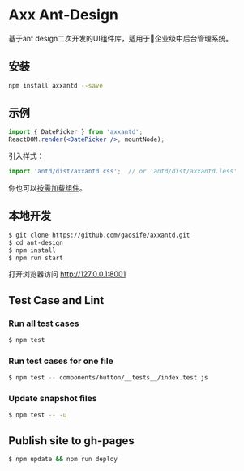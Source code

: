 

# Axx Ant-Design

基于ant design二次开发的UI组件库，适用于企业级中后台管理系统。

## 安装

```bash
npm install axxantd --save
```

## 示例

```jsx
import { DatePicker } from 'axxantd';
ReactDOM.render(<DatePicker />, mountNode);
```

引入样式：

```jsx
import 'antd/dist/axxantd.css';  // or 'antd/dist/axxantd.less'
```

你也可以[按需加载组件](https://ant.design/docs/react/getting-started-cn#按需加载)。

## 本地开发

```bash
$ git clone https://github.com/gaosife/axxantd.git
$ cd ant-design
$ npm install
$ npm run start
```

打开浏览器访问 http://127.0.0.1:8001 

## Test Case and Lint

### Run all test cases
``` bash
$ npm test
```

### Run test cases for one file
```bash
$ npm test -- components/button/__tests__/index.test.js
```

### Update snapshot files
```bash
$ npm test -- -u
```

## Publish site to gh-pages
```bash
$ npm update && npm run deploy
```